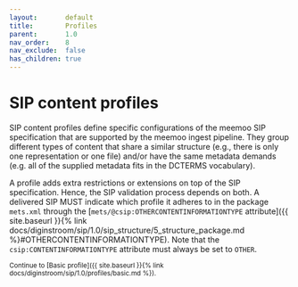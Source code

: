 ```yaml
---
layout:       default
title:        Profiles
parent:       1.0
nav_order:    8
nav_exclude:  false
has_children: true
---
```

# SIP content profiles

SIP content profiles define specific configurations of the meemoo SIP specification that are supported by the meemoo ingest pipeline.
They group different types of content that share a similar structure (e.g., there is only one representation or one file) and/or have the same metadata demands (e.g. all of the supplied metadata fits in the DCTERMS vocabulary).

A profile adds extra restrictions or extensions on top of the SIP specification.
Hence, the SIP validation process depends on both.
A delivered SIP MUST indicate which profile it adheres to in the package `mets.xml` through the [`mets/@csip:OTHERCONTENTINFORMATIONTYPE` attribute]({{ site.baseurl }}{% link docs/diginstroom/sip/1.0/sip_structure/5_structure_package.md %}#OTHERCONTENTINFORMATIONTYPE). Note that the `csip:CONTENTINFORMATIONTYPE` attribute must always be set to `OTHER`.

<small>
Continue to [Basic profile]({{ site.baseurl }}{% link docs/diginstroom/sip/1.0/profiles/basic.md %}).
</small>